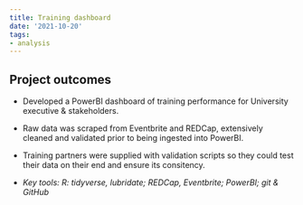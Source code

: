 ```yaml
---
title: Training dashboard
date: '2021-10-20'
tags:
- analysis
---
```


## Project outcomes

- Developed a PowerBI dashboard of training performance for University executive & stakeholders.
- Raw data was scraped from Eventbrite and REDCap, extensively cleaned  and validated prior to being ingested into PowerBI.
- Training partners were supplied with validation scripts so they could test their data on their end and ensure its consitency.

- *Key tools: R: tidyverse, lubridate; REDCap, Eventbrite; PowerBI; git & GitHub*
<!--
## Project aims ToDo add some to pictures here
## Key challenges
## My role
## Links 
-->